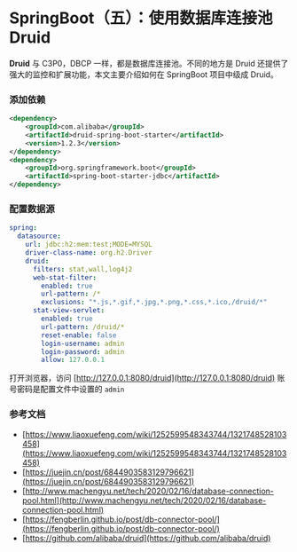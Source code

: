 # SpringBoot（五）：使用数据库连接池 Druid

**Druid** 与 C3P0，DBCP 一样，都是数据库连接池。不同的地方是 Druid 还提供了强大的监控和扩展功能，本文主要介绍如何在 SpringBoot 项目中级成 Druid。

### 添加依赖

```xml
<dependency>
    <groupId>com.alibaba</groupId>
    <artifactId>druid-spring-boot-starter</artifactId>
    <version>1.2.3</version>
</dependency>
<dependency>
    <groupId>org.springframework.boot</groupId>
    <artifactId>spring-boot-starter-jdbc</artifactId>
</dependency>
```

### 配置数据源

```yml
spring:
  datasource:
    url: jdbc:h2:mem:test;MODE=MYSQL
    driver-class-name: org.h2.Driver
    druid:
      filters: stat,wall,log4j2
      web-stat-filter:
        enabled: true
        url-pattern: /*
        exclusions: "*.js,*.gif,*.jpg,*.png,*.css,*.ico,/druid/*"
      stat-view-servlet:
        enabled: true
        url-pattern: /druid/*
        reset-enable: false
        login-username: admin
        login-password: admin
        allow: 127.0.0.1
```

打开浏览器，访问 [http://127.0.0.1:8080/druid](http://127.0.0.1:8080/druid) 账号密码是配置文件中设置的 `admin`

### 参考文档

- [https://www.liaoxuefeng.com/wiki/1252599548343744/1321748528103458](https://www.liaoxuefeng.com/wiki/1252599548343744/1321748528103458)
- [https://juejin.cn/post/6844903583129796621](https://juejin.cn/post/6844903583129796621)
- [http://www.machengyu.net/tech/2020/02/16/database-connection-pool.html](http://www.machengyu.net/tech/2020/02/16/database-connection-pool.html)
- [https://fengberlin.github.io/post/db-connector-pool/](https://fengberlin.github.io/post/db-connector-pool/)
- [https://github.com/alibaba/druid](https://github.com/alibaba/druid)
